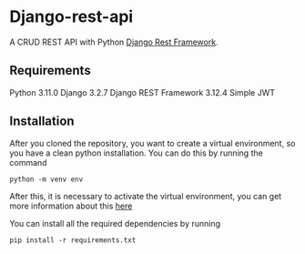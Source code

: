 # Django-rest-api
A CRUD REST API with Python [Django Rest Framework](https://www.django-rest-framework.org).

## Requirements

Python 3.11.0
Django 3.2.7
Django REST Framework 3.12.4
Simple JWT

## Installation

After you cloned the repository, you want to create a virtual environment, so you have a clean python installation. You can do this by running the command

```
python -m venv env
```

After this, it is necessary to activate the virtual environment, you can get more information about this [here](https://docs.python.org/3/tutorial/venv.html)

You can install all the required dependencies by running

```
pip install -r requirements.txt
```



